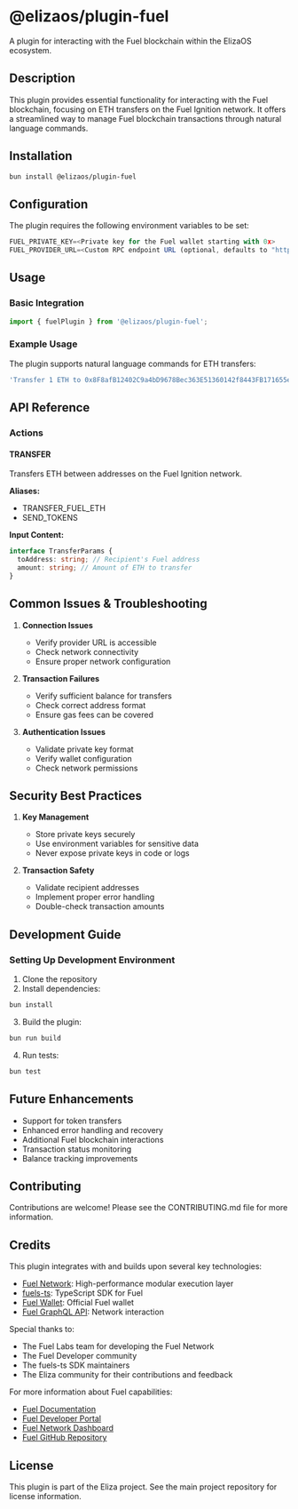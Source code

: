 # @elizaos/plugin-fuel

A plugin for interacting with the Fuel blockchain within the ElizaOS ecosystem.

## Description

This plugin provides essential functionality for interacting with the Fuel blockchain, focusing on ETH transfers on the Fuel Ignition network. It offers a streamlined way to manage Fuel blockchain transactions through natural language commands.

## Installation

```bash
bun install @elizaos/plugin-fuel
```

## Configuration

The plugin requires the following environment variables to be set:

```typescript
FUEL_PRIVATE_KEY=<Private key for the Fuel wallet starting with 0x>
FUEL_PROVIDER_URL=<Custom RPC endpoint URL (optional, defaults to "https://mainnet.fuel.network/v1/graphql")>
```

## Usage

### Basic Integration

```typescript
import { fuelPlugin } from '@elizaos/plugin-fuel';
```

### Example Usage

The plugin supports natural language commands for ETH transfers:

```typescript
'Transfer 1 ETH to 0x8F8afB12402C9a4bD9678Bec363E51360142f8443FB171655eEd55dB298828D1';
```

## API Reference

### Actions

#### TRANSFER

Transfers ETH between addresses on the Fuel Ignition network.

**Aliases:**

- TRANSFER_FUEL_ETH
- SEND_TOKENS

**Input Content:**

```typescript
interface TransferParams {
  toAddress: string; // Recipient's Fuel address
  amount: string; // Amount of ETH to transfer
}
```

## Common Issues & Troubleshooting

1. **Connection Issues**

   - Verify provider URL is accessible
   - Check network connectivity
   - Ensure proper network configuration

2. **Transaction Failures**

   - Verify sufficient balance for transfers
   - Check correct address format
   - Ensure gas fees can be covered

3. **Authentication Issues**
   - Validate private key format
   - Verify wallet configuration
   - Check network permissions

## Security Best Practices

1. **Key Management**

   - Store private keys securely
   - Use environment variables for sensitive data
   - Never expose private keys in code or logs

2. **Transaction Safety**
   - Validate recipient addresses
   - Implement proper error handling
   - Double-check transaction amounts

## Development Guide

### Setting Up Development Environment

1. Clone the repository
2. Install dependencies:

```bash
bun install
```

3. Build the plugin:

```bash
bun run build
```

4. Run tests:

```bash
bun test
```

## Future Enhancements

- Support for token transfers
- Enhanced error handling and recovery
- Additional Fuel blockchain interactions
- Transaction status monitoring
- Balance tracking improvements

## Contributing

Contributions are welcome! Please see the CONTRIBUTING.md file for more information.

## Credits

This plugin integrates with and builds upon several key technologies:

- [Fuel Network](https://fuel.network/): High-performance modular execution layer
- [fuels-ts](https://github.com/FuelLabs/fuels-ts): TypeScript SDK for Fuel
- [Fuel Wallet](https://wallet.fuel.network/): Official Fuel wallet
- [Fuel GraphQL API](https://docs.fuel.network/docs/graphql/): Network interaction

Special thanks to:

- The Fuel Labs team for developing the Fuel Network
- The Fuel Developer community
- The fuels-ts SDK maintainers
- The Eliza community for their contributions and feedback

For more information about Fuel capabilities:

- [Fuel Documentation](https://docs.fuel.network/)
- [Fuel Developer Portal](https://developers.fuel.network/)
- [Fuel Network Dashboard](https://app.fuel.network/)
- [Fuel GitHub Repository](https://github.com/FuelLabs)

## License

This plugin is part of the Eliza project. See the main project repository for license information.
